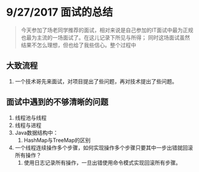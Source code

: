 
# 9/27/2017 面试的总结 #
> 今天参加了场老同学推荐的面试，相对来说是自己参加的IT面试中最为正规也最为主流的一场面试了。在这儿记录下所见与所得；
> 同时这场面试虽然结果不怎么理想，但也给了我些信心。整个过程中

## 大致流程 ##
1. 一个技术哥先来面试，对项目提出了些问题，再对技术提出了些问题。

## 面试中遇到的不够清晰的问题 ##
1. 线程池与线程
2. 线程与进程
3. Java数据结构中：
	1. HashMap与TreeMap的区别
2. 一个线程连续操作多个步骤，如何实现操作多个步骤只要其中一步出错就回滚所有操作？
	1. 使用日志记录所有操作，一旦出错使用命令模式实现回滚所有步骤。